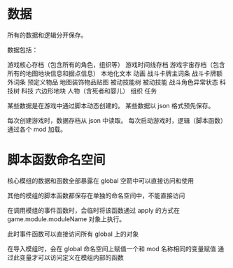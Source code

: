# 数据

所有的数据和逻辑分开保存。

数据包括：

游戏核心存档（包含所有的角色，组织等）
游戏时间线存档
游戏宇宙存档（包含所有的地图地块信息和据点信息）
本地化文本
动画
战斗卡牌主词条
战斗卡牌额外词条
预定义物品
地图装饰物品贴图
被动技能树
被动技能
战斗角色异常状态
科技树
科技
六边形地块
人物（含死者和婴儿）
组织
任务

某些数据是在游戏中通过脚本动态创建的。
某些数据以 json 格式预先保存。

每次创建游戏时，数据存档从 json 中读取。
每次启动游戏时，逻辑（脚本函数）通过各个 mod 加载。

# 脚本函数命名空间

核心模组的数据和函数全部暴露在 global 空箭中可以直接访问和使用

其他的模组的脚本函数都保存在单独的命名空间中，不能直接访问

在调用模组的事件函数时，会临时将该函数通过 apply 的方式在 game.module.moduleName 对象上执行。

此时事件函数可以直接访问所有 global 上的对象

在导入模组时，会在 global 命名空间上赋值一个和 mod 名称相同的变量赋值
通过此变量才可以访问定义在模组内部的函数
